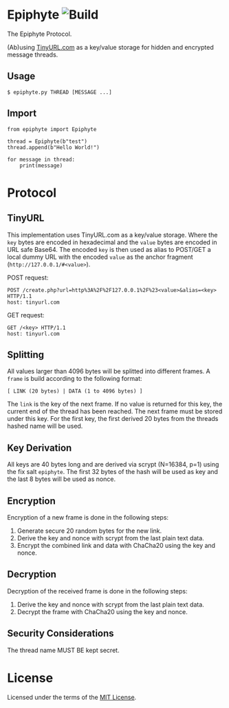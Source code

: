 Epiphyte ![Build](https://img.shields.io/travis/cuhsat/epiphyte.svg)
========
The Epiphyte Protocol.

(Ab)using [TinyURL.com](https://tinyurl.com) as a key/value storage for
hidden and encrypted message threads.

Usage
-----
```
$ epiphyte.py THREAD [MESSAGE ...]
```

Import
------
```
from epiphyte import Epiphyte

thread = Epiphyte(b"test")
thread.append(b"Hello World!")

for message in thread:
    print(message)
```

Protocol
========

TinyURL
-------
This implementation uses TinyURL.com as a key/value storage. Where the `key`
bytes are encoded in hexadecimal and the `value` bytes are encoded in URL safe
Base64. The encoded `key` is then used as alias to POST/GET a local dummy URL
with the encoded `value` as the anchor fragment (`http://127.0.0.1/#<value>`).

POST request:
```
POST /create.php?url=http%3A%2F%2F127.0.0.1%2F%23<value>&alias=<key> HTTP/1.1
host: tinyurl.com
```

GET request:
```
GET /<key> HTTP/1.1
host: tinyurl.com
```

Splitting
---------
All values larger than 4096 bytes will be splitted into different frames. A
`frame` is build according to the following format:
```
[ LINK (20 bytes) | DATA (1 to 4096 bytes) ]
```

The `link` is the key of the next frame. If no value is returned for this
key, the current end of the thread has been reached. The next frame must be
stored under this key. For the first key, the first derived 20 bytes from the
threads hashed name will be used.

Key Derivation
--------------
All keys are 40 bytes long and are derived via scrypt (N=16384, p=1) using the
fix salt `epiphyte`. The first 32 bytes of the hash will be used as key and
the last 8 bytes will be used as nonce.

Encryption
----------
Encryption of a new frame is done in the following steps:

1. Generate secure 20 random bytes for the new link.
2. Derive the key and nonce with scrypt from the last plain text data.
3. Encrypt the combined link and data with ChaCha20 using the key and nonce.

Decryption
----------
Decryption of the received frame is done in the following steps:

1. Derive the key and nonce with scrypt from the last plain text data.
2. Decrypt the frame with ChaCha20 using the key and nonce.

Security Considerations
-----------------------
The thread name MUST BE kept secret.

License
=======
Licensed under the terms of the [MIT License](LICENSE).
